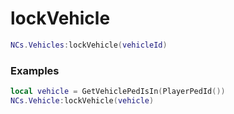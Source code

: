 # lockVehicle

```lua
NCs.Vehicles:lockVehicle(vehicleId)
``` 

### Examples

```lua
local vehicle = GetVehiclePedIsIn(PlayerPedId())
NCs.Vehicle:lockVehicle(vehicle)
```